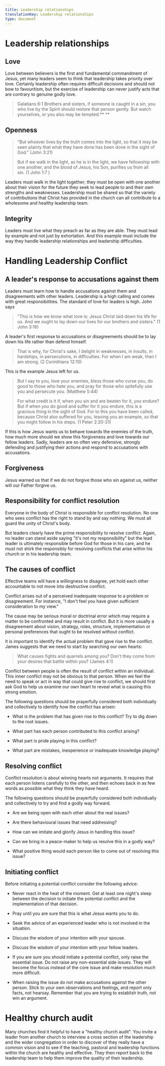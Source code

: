 ```yaml
---
title: Leadership relationships
translationKey: Leadership relationships
type: document
---
```

# Leadership relationships 

## Love 

Love between believers is the first and fundamental commandment of
Jesus, yet many leaders seem to think that leadership takes priority
over love. Certainly leadership often requires difficult decisions and
should not bow to favouritism, but the exercise of leadership can never
justify acts that are contrary to genuine godly love. 

> Galatians 6:1 Brothers and sisters, if someone is caught in a sin, you
> who live by the Spirit should restore that person gently. But watch
> yourselves, or you also may be tempted.** **

## Openness 

> "But whoever lives by the truth comes into the light, so that it may
> be seen plainly that what they have done has been done in the sight of
> God." (John 3:21)
>
> But if we walk in the light, as he is in the light, we have fellowship
> with one another, and the blood of Jesus, his Son, purifies us from
> all sin. (1 John 1:7 )

Leaders must walk in the light together; they must be open with one
another about their vision for the future they seek to lead people to
and their own strengths and weaknesses. Leadership must be shared so
that the variety of contributions that Christ has provided in the church
can all contribute to a wholesome and healthy leadership team. 

## Integrity 

Leaders must live what they preach as far as they are able. They must
lead by example and not just by exhortation. And this example must
include the way they handle leadership relationships and leadership
difficulties. 

# Handling Leadership Conflict

## A leader's response to accusations against them 

Leaders must learn how to handle accusations against them and
disagreements with other leaders. Leadership is a high calling and comes
with great responsibilities. The standard of love for leaders is high.
John says  

> "This is how we know what love is: Jesus Christ laid down his life for
> us. And we ought to lay down our lives for our brothers and sisters."
> (1 John 3:16)

A leader's first response to accusations or disagreements should be to
lay down his life rather than defend himself.  

> That is why, for Christ's sake, I delight in weaknesses, in insults,
> in hardships, in persecutions, in difficulties. For when I am weak,
> then I am strong. (2 Corinthians 12:10)

This is the example Jesus left for us.  

> But I say to you, love your enemies, bless those who curse you, do
> good to those who hate you, and pray for those who spitefully use you
> and persecute you. (Matthew 5:44)
>
> For what credit is it if, when you sin and are beaten for it, you
> endure? But if when you do good and suffer for it you endure, this is
> a gracious thing in the sight of God. For to this you have been
> called, because Christ also suffered for you, leaving you an example,
> so that you might follow in his steps. (1 Peter 2:20-21)

If this is how Jesus wants us to behave towards the enemies of the
truth, how much more should we show this forgiveness and love towards
our fellow leaders. Sadly, leaders are so often very defensive, strongly
defending and justifying their actions and respond to accusations with
accusations. 

## Forgiveness 

Jesus warned us that if we do not forgive those who sin against us,
neither will our Father forgive us. 

## Responsibility for conflict resolution 

Everyone in the body of Christ is responsible for conflict resolution.
No one who sees conflict has the right to stand by and say nothing. We
must all guard the unity of Christ's body. 

But leaders clearly have the prime responsibility to resolve conflict.
Again, no leader can stand aside saying "it's not my responsibility" but
the lead leader is ultimately responsible before God for those in his
care, and he must not shirk the responsibly for resolving conflicts that
arise within his church or in his leadership team. 

## The causes of conflict 

Effective teams will have a willingness to disagree, yet hold each other
accountable to not move into destructive conflict. 

Conflict arises out of a perceived inadequate response to a problem or
disagreement. For instance, "I don't feel you have given sufficient
consideration to my view." 

The cause may be serious moral or doctrinal error which may require a
matter to be confronted and may result in conflict. But it is more
usually a disagreement about vision, strategy, roles, structure,
implementation or personal preferences that ought to be resolved without
conflict. 

It is important to identify the actual problem that gave rise to the
conflict. James suggests that we need to start by searching our own
hearts: 

> What causes fights and quarrels among you? Don't they come from your
> desires that battle within you? (James 4:1)

Conflict between people is often the result of conflict within an
individual. This inner conflict may not be obvious to that person. When
we feel the need to speak or act in way that could give rise to
conflict, we should first ask God to help us examine our own heart to
reveal what is causing this strong emotion. 

The following questions should be prayerfully considered both
individually and collectively to identify how the conflict has arisen: 

-   What is the problem that has given rise to this conflict? Try to dig
    down to the root issues. 

-   What part has each person contributed to this conflict arising? 

-   What part is pride playing in this conflict? 

-   What part are mistakes, inexperience or inadequate knowledge
    playing? 

## Resolving conflict 

Conflict resolution is about winning hearts not arguments. It requires
that each person listens carefully to the other, and then echoes back in
as few words as possible what they think they have heard. 

The following questions should be prayerfully considered both
individually and collectively to try and find a godly way forward. 

-   Are we being open with each other about the real issues? 

-   Are there behavioural issues that need addressing? 

-   How can we imitate and glorify Jesus in handling this issue? 

-   Can we bring in a peace-maker to help us resolve this in a godly
    way? 

-   What positive thing would each person like to come out of resolving
    this issue? 

## Initiating conflict 

Before initiating a potential conflict consider the following advice: 

-   Never react in the heat of the moment. Get at least one night's
    sleep between the decision to initiate the potential conflict and
    the implementation of that decision. 

-   Pray until you are sure that this is what Jesus wants you to do.  

-   Seek the advice of an experienced leader who is not involved in the
    situation. 

-   Discuss the wisdom of your intention with your spouse. 

-   Discuss the wisdom of your intention with your fellow leaders. 

-   If you are sure you should initiate a potential conflict, only raise
    the essential issue. Do not raise any non-essential side issues.
    They will become the focus instead of the core issue and make
    resolution much more difficult.  

-   When raising the issue do not make accusations against the other
    person. Stick to your own observations and feelings, and report only
    facts, not hearsay. Remember that you are trying to establish truth,
    not win an argument. 

# Healthy church audit 

Many churches find it helpful to have a "healthy church audit". You
invite a leader from another church to interview a cross section of the
leadership and the wider congregation in order to discover of they
really have a common vision and to see if the teaching, pastoral and
leadership functions within the church are healthy and effective. They
then report back to the leadership team to help them improve the quality
of their leadership. 
